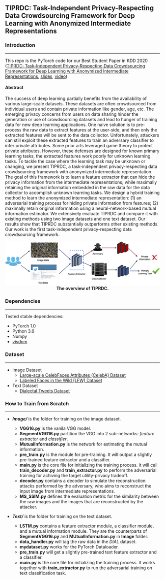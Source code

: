 ## TIPRDC: Task-Independent Privacy-Respecting Data Crowdsourcing Framework for Deep Learning with Anonymized Intermediate Representations
### Introduction
---
This repo is the PyTorch code for our Best Student Paper in KDD 2020 ([TIPRDC: Task-Independent Privacy-Respecting Data Crowdsourcing Framework for Deep Learning with Anonymized Intermediate Representations](https://dl.acm.org/doi/abs/10.1145/3394486.3403125), [slides](https://sites.duke.edu/angli/files/2020/12/KDD20_AngLi.pdf), [video](https://youtu.be/60FPYqXmYgU)).

#### Abstract
The success of deep learning partially benefits from the availability of various large-scale datasets. These datasets are often crowdsourced from individual users and contain private information like gender, age, etc. The emerging privacy concerns from users on data sharing hinder the generation or use of crowdsourcing datasets and lead to hunger of training data for new deep learning applications. One naive solution is to pre-process the raw data to extract features at the user-side, and then only the extracted features will be sent to the data collector. Unfortunately, attackers can still exploit these extracted features to train an adversary classifier to infer private attributes. Some prior arts leveraged game theory to protect private attributes. However, these defenses are designed for known primary learning tasks, the extracted features work poorly for unknown learning tasks. To tackle the case where the learning task may be unknown or changing, we present TIPRDC, a task-independent privacy-respecting data crowdsourcing framework with anonymized intermediate representation. The goal of this framework is to learn a feature extractor that can hide the privacy information from the intermediate representations; while maximally retaining the original information embedded in the raw data for the data collector to accomplish unknown learning tasks. We design a hybrid training method to learn the anonymized intermediate representation: (1) an adversarial training process for hiding private information from features; (2) maximally retain original information using a neural-network-based mutual information estimator. We extensively evaluate TIPRDC and compare it with existing methods using two image datasets and one text dataset. Our results show that TIPRDC substantially outperforms other existing methods. Our work is the first task-independent privacy-respecting data crowdsourcing framework.


<p align="center">
  <img src="https://github.com/charleslipku/TIPRDC/blob/main/overview.png">
   <b>The overview of TIPRDC.</b><br>
</p>

### Dependencies
---
Tested stable dependencies:
* PyTorch 1.0
* Python 3.6
* Numpy
* [visdom](https://github.com/facebookresearch/visdom)

### Dataset
---
* Image Dataset
  * [Large-scale CelebFaces Attributes (CelebA) Dataset](http://mmlab.ie.cuhk.edu.hk/projects/CelebA.html)
  * [Labeled Faces in the Wild (LFW) Dataset](http://vis-www.cs.umass.edu/lfw/)
* Text Dataset
  * [Dialectal Tweets Dataset](http://slanglab.cs.umass.edu/TwitterAAE/)

### How to Train from Scratch
---
- ***Image/*** is the folder for training on the image dataset.
    - **VGG16.py** is the vanila VGG model.
    - **SegmentVGG16.py** partition the VGG into 2 sub-networks: *feature extractor* and *classifier*.
    - **MutualInformation.py** is the network for estimating the mutual information. 
    - **pre_train.py** is the module for pre-training. It will output a slightly pre-trained feature extractor and a classifier.
    - **main.py** is the core file for initializing the training process. It will call **train_decoder.py** and **train_extractor.py** to perform the adversarial training for achiving the target utility-privacy tradeoff. 
    - **decoder.py** contains a decoder to simulate the reconstruction attacks performed by the adversary, who aims to reconstruct the input image from intermediate representations. 
    - **MS_SSIM.py** defines the evaluation metric for the similarity between the raw images and the images that are  reconstructed by the attacker.

- ***Text/*** is the folder for training on the text dataset.
    - **LSTM.py** contains a feature extractor module, a classifier module, and a mutual information module. They are the counterparts of **SegmentVGG16.py** and **MUtualInformation.py** in **Image** folder.
    - **data_handler.py** will tag the raw data in the *DIAL* dataset.
    - **mydataset.py** works for the PyTorch Dataloader.
    - **pre_train.py** will get a slightly pre-trained text feature extractor and a classifier.
    - **main.py** is the core file for initializing the training process. It works together with **train_extractor.py** to run the adversarial training on text classification task.
